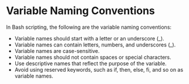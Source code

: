 # Variable Naming Conventions

In Bash scripting, the following are the variable naming conventions:

- Variable names should start with a letter or an underscore (_).
- Variable names can contain letters, numbers, and underscores (_).
- Variable names are case-sensitive.
- Variable names should not contain spaces or special characters.
- Use descriptive names that reflect the purpose of the variable.
- Avoid using reserved keywords, such as if, then, else, fi, and so on as variable names.
